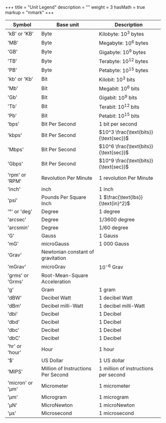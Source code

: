+++
title = "Unit Legend"
description = ""
weight = 3
hasMath = true
markup = "mmark"
+++

|Symbol|Base unit|Description|
|--- |--- |--- |
|'kB' or 'KB'|Byte|Kilobyte: $10^3$ bytes|
|'MB'|Byte|Megabyte: $10^6$ bytes|
|'GB'|Byte|Gigabyte: $10^9$ bytes|
|'TB'|Byte|Terabyte: $10^{12}$ bytes|
|'PB'|Byte|Petabyte: $10^{15}$ bytes|
|'kb' or 'Kb'|Bit|Kilobit: $10^3$ bits|
|'Mb'|Bit|Megabit: $10^6$ bits|
|'Gb'|Bit|Gigabit: $10^9$ bits|
|'Tb'|Bit|Terabit: $10^{12}$ bits|
|'Pb'|Bit|Petabit: $10^{15}$ bits|
|'bps'|Bit Per Second|1 bit per second|
|'kbps'|Bit Per Second|$10^3 \frac{\text{bits}}{\text{sec}}$|
|'Mbps'|Bit Per Second|$10^6 \frac{\text{bits}}{\text{sec}}$|
|'Gbps'|Bit Per Second|$10^9 \frac{\text{bits}}{\text{sec}}$|
|'rpm' or 'RPM'|Revolution Per Minute|1 revolution Per Minute|
|'inch'|inch|1 inch|
|'psi'|Pounds Per Square Inch|1 $\frac{\text{lbs}}{\text{in}^2}$|
|'°' or 'deg'|Degree|1 degree|
|'arcsec'|Degree|1/3600 degree|
|'arcsmin'|Degree|1/60 degree|
|'G'|Gauss|1 Gauss|
|'mG'|microGauss|1 000 Gauss|
|'Grav'|Newtonian constant of gravitation|
|'mGrav'|microGrav|$10^{-6}$ Grav|
|'grms' or 'Grms'|Root-Mean-Square Acceleration|
|'g'|Gram|1 gram|
|'dBW'|Decibel Watt|1 decibel Watt|
|'dBm'|Decibel milli-Watt|1 decibel milli-Watt|
|'dbi'|Decibel|1 Decibel|
|'dbd'|Decibel|1 Decibel|
|'dbc'|Decibel|1 Decibel|
|'dbC'|Decibel|1 Decibel|
|'hr' or 'hour'|Hour|1 hour|
|'$'|US Dollar|1 US dollar|
|'MIPS'|Million of Instructions Per Second|1 million of instructions per second|
|'micron' or 'μm'|Micrometer|1 micrometer|
|'μm'|Microgram|1 microgram|
|'μN'|MicroNewton|1 microNewton|
|'μs'|Microsecond|1 microsecond|
